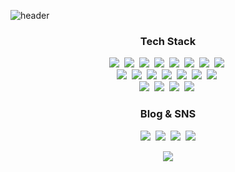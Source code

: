 ![header](https://capsule-render.vercel.app/api?type=waving&color=3d506e&height=180&section=header&text=H43RO&fontSize=70&fontColor=FFFFFF&fontAlign=50&fontAlignY=40&animation=fadeIn)

<h3 align="center">Tech Stack</h3>
<p align="center">
  <img src="https://img.shields.io/badge/Android-3DDC84?style=for-the-badge&logo=Android&logoColor=white"/>&nbsp 
  <img src="https://img.shields.io/badge/Kotlin-0095D5?style=for-the-badge&logo=Kotlin&logoColor=white"/>&nbsp 
  <img src="https://img.shields.io/badge/Java-007396?style=for-the-badge&logo=Java&logoColor=white"/>&nbsp 
  <img src="https://img.shields.io/badge/C++-00599C?style=for-the-badge&logo=C%2B%2B&logoColor=white"/>&nbsp
  <img src="https://img.shields.io/badge/Python-3766AB?style=for-the-badge&logo=Python&logoColor=white"/>&nbsp 
  <img src="https://img.shields.io/badge/HTML5-E34F26?style=for-the-badge&logo=HTML5&logoColor=white"/>&nbsp 
  <img src="https://img.shields.io/badge/CSS3-1572B6?style=for-the-badge&logo=CSS3&logoColor=white"/>&nbsp
  <img src="https://img.shields.io/badge/JavaScript-F7DF1E?style=for-the-badge&logo=JavaScript&logoColor=white"/>&nbsp<br>
  <img src="https://img.shields.io/badge/Android Studio-3DDC84?style=for-the-badge&logo=Android-Studio&logoColor=white"/>&nbsp 
  <img src="https://img.shields.io/badge/IntelliJ-000000?style=for-the-badge&logo=IntelliJ-IDEA&logoColor=white"/>&nbsp 
  <img src="https://img.shields.io/badge/PyCharm-3766AB?style=for-the-badge&logo=PyCharm&logoColor=white"/>&nbsp 
  <img src="https://img.shields.io/badge/VS Code-007ACC?style=for-the-badge&logo=Visual-Studio-Code&logoColor=white"/>&nbsp 
  <img src="https://img.shields.io/badge/Git-F05032?style=for-the-badge&logo=Git&logoColor=white"/>&nbsp 
  <img src="https://img.shields.io/badge/Arduino-00979D?style=for-the-badge&logo=Arduino&logoColor=white"/>&nbsp 
  <img src="https://img.shields.io/badge/RPi-A22846?style=for-the-badge&logo=Raspberry-Pi&logoColor=white"/>&nbsp<br>
  <img src="https://img.shields.io/badge/Photoshop-31A8FF?style=for-the-badge&logo=Adobe-Photoshop&logoColor=white"/>&nbsp 
  <img src="https://img.shields.io/badge/Illustrator-FF9A00?style=for-the-badge&logo=Adobe-Illustrator&logoColor=white"/>&nbsp 
  <img src="https://img.shields.io/badge/After Effects-9999FF?style=for-the-badge&logo=Adobe-After-Effects&logoColor=white"/>&nbsp 
  <img src="https://img.shields.io/badge/Premiere Pro-9999FF?style=for-the-badge&logo=Adobe-Premiere-Pro&logoColor=white"/>&nbsp 
</p>

<h3 align = "center">Blog & SNS</h3>
<p align="center">
  <a href="https://velog.io/@haero_kim"><img src="https://img.shields.io/badge/Tech%20Blog-11B48A?style=flat-square&logo=Vimeo&logoColor=white&link=https://velog.io/@haero_kim"/></a>&nbsp
  <a href="https://www.instagram.com/haero_kim/"><img src="https://img.shields.io/badge/Instagram-E4405F?style=flat-square&logo=Instagram&logoColor=white&link=https://www.instagram.com/haero_kim/"/></a>&nbsp
  <a href="https://www.facebook.com/profile.php?id=100003985802298/"><img src="https://img.shields.io/badge/Facebook-1877F2?style=flat-square&logo=Facebook&logoColor=white&link=https://www.facebook.com/profile.php?id=100003985802298/"/></a>&nbsp
  <a href="https://www.linkedin.com/in/h43ro/"><img src="https://img.shields.io/badge/LinkedIn-0A66C2?style=flat-square&logo=LinkedIn&logoColor=white&link=https://www.linkedin.com/in/h43ro/"/></a>
</p>

<p align="center">
  <p align="center">
  <a href="https://hits.seeyoufarm.com"><img src="https://hits.seeyoufarm.com/api/count/incr/badge.svg?url=https%3A%2F%2Fgithub.com%2FH43RO&count_bg=%237c97c2&title_bg=%2386757E&icon=github.svg&icon_color=%23ffffff&title=hits&edge_flat=true"/></a>
</p>
</p>
